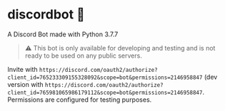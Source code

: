 # discordbot 🤖
A Discord Bot made with Python 3.7.7

>⚠️ This bot is only available for developing and testing and is not ready to be used on any public servers.

Invite with ```https://discord.com/oauth2/authorize?client_id=765233309155328092&scope=bot&permissions=2146958847``` (dev version with ```https://discord.com/oauth2/authorize?client_id=765981065986179112&scope=bot&permissions=2146958847```. 
Permissions are configured for testing purposes.
